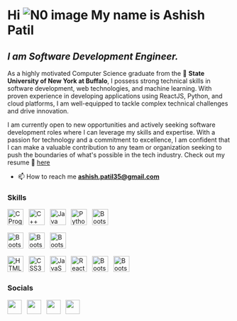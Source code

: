 Hi ![N0 image](https://user-images.githubusercontent.com/18350557/176309783-0785949b-9127-417c-8b55-ab5a4333674e.gif) My name is Ashish Patil
========================================================================================================================================


*I am Software Development Engineer.*
------------------------------------
As a highly motivated Computer Science graduate from the 🏫 **State University of New York at Buffalo**, I possess strong technical skills in software development, web technologies, and machine learning. With proven experience in developing applications using ReactJS, Python, and cloud platforms, I am well-equipped to tackle complex technical challenges and drive innovation. 

I am currently open to new opportunities and actively seeking software development roles where I can leverage my skills and expertise. With a passion for technology and a commitment to excellence, I am confident that I can make a valuable contribution to any team or organization seeking to push the boundaries of what's possible in the tech industry. Check out my resume 📝 [here](https://github.com/ashishp911/ashishp911/files/11500190/Ashish.Patil.Resume.o3.pdf)


- 📫 How to reach me **ashish.patil35@gmail.com**

### Skills

<p align="left">
<a href="https://www.programiz.com/c-programming" target="_blank" rel="noreferrer"><img src="https://user-images.githubusercontent.com/62334020/231622346-50919f57-0c7b-4cc9-af6d-cba2fb0a4f15.png" width="36" height="36" alt="C Programming language" /></a> &nbsp; 
 <a href="https://www.programiz.com/cpp-programming" target="_blank" rel="noreferrer"><img src="https://user-images.githubusercontent.com/62334020/231622370-6adf056c-9734-4392-9cc2-1911a2a60448.png" width="36" height="36" alt="C++" /></a> &nbsp; 
<a href="https://dev.java/" target="_blank" rel="noreferrer"><img src="https://user-images.githubusercontent.com/62334020/231622575-b30ecd8d-4cc5-4c91-8bd6-7033b60e0c54.png" width="36" height="36" alt="Java" /></a> &nbsp; 
<a href="https://www.python.org/" target="_blank" rel="noreferrer"><img src="https://user-images.githubusercontent.com/62334020/231620964-9fc05d92-5c5f-4ad4-98cb-c2d56472b5c0.png" width="36" height="36" alt="Python" /></a> &nbsp;
 <a href="https://go.dev/" target="_blank" rel="noreferrer"><img src="https://github.com/ashishp911/ashishp911/assets/62334020/4b03e5a8-3808-4e5a-8740-957ab9671315" width="36" height="36" alt="Bootstrap" /></a> &nbsp;
 
 <a href="https://www.w3schools.com/sql/" target="_blank" rel="noreferrer"><img src="https://user-images.githubusercontent.com/62334020/231624694-0cb4a55b-f3fb-49e0-8cf6-cae550c97cb7.png" width="36" height="36" alt="Bootstrap" /></a> &nbsp; 
<a href="https://www.mongodb.com/" target="_blank" rel="noreferrer"><img src="https://user-images.githubusercontent.com/62334020/231624191-9e24c4f1-d00c-4e2a-9252-8d194888605d.png" width="36" height="36" alt="Bootstrap" /></a> &nbsp; 
<a href="https://www.postgresql.org/" target="_blank" rel="noreferrer"><img src="https://user-images.githubusercontent.com/62334020/231624192-80776a44-cf24-4362-bdee-d8c0c9213afa.png" width="36" height="36" alt="Bootstrap" /></a> &nbsp; 

 <a href="https://developer.mozilla.org/en-US/docs/Glossary/HTML5" target="_blank" rel="noreferrer"><img src="https://raw.githubusercontent.com/danielcranney/readme-generator/main/public/icons/skills/html5-colored.svg" width="36" height="36" alt="HTML5" /></a> &nbsp;
<a href="https://www.w3.org/TR/CSS/#css" target="_blank" rel="noreferrer"><img src="https://raw.githubusercontent.com/danielcranney/readme-generator/main/public/icons/skills/css3-colored.svg" width="36" height="36" alt="CSS3" /></a> &nbsp;
<a href="https://developer.mozilla.org/en-US/docs/Web/JavaScript" target="_blank" rel="noreferrer"><img src="https://raw.githubusercontent.com/danielcranney/readme-generator/main/public/icons/skills/javascript-colored.svg" width="36" height="36" alt="JavaScript" /></a> &nbsp;
<a href="https://reactjs.org/" target="_blank" rel="noreferrer"><img src="https://raw.githubusercontent.com/danielcranney/readme-generator/main/public/icons/skills/react-colored.svg" width="36" height="36" alt="React" /></a> &nbsp; 
 <a href="https://getbootstrap.com/" target="_blank" rel="noreferrer"><img src="https://raw.githubusercontent.com/danielcranney/readme-generator/main/public/icons/skills/bootstrap-colored.svg" width="36" height="36" alt="Bootstrap" /></a> &nbsp; 
 <a href="[https://getbootstrap.com/](https://nodejs.org/en)" target="_blank" rel="noreferrer"><img src="https://user-images.githubusercontent.com/62334020/231623992-b7039870-5853-4925-99c6-34b15546770b.png" width="36" height="36" alt="Bootstrap" /></a> &nbsp; 


### Socials

<p align="left"> <a href="https://www.linkedin.com/in/ashishpatil911/" target="_blank" rel="noreferrer"><img src="https://raw.githubusercontent.com/danielcranney/readme-generator/main/public/icons/socials/linkedin.svg" width="32" height="32" /></a> &nbsp;
<a href="https://leetcode.com/ashishp911/" target="_blank" rel="noreferrer"><img src="https://user-images.githubusercontent.com/62334020/231625635-0cb5c05d-1f6d-484a-8064-b6d11aaa988a.svg" width="32" height="32" /></a> &nbsp;
<a href="https://instagram.com/https://www.instagram.com/ashish__911/" target="_blank" rel="noreferrer"><img src="https://raw.githubusercontent.com/rahuldkjain/github-profile-readme-generator/master/src/images/icons/Social/instagram.svg"  width="32" height="32" /></a> &nbsp;
<a href="https://twitter.com/Ashishp69604157" target="_blank" rel="noreferrer"><img src="https://play-lh.googleusercontent.com/wIf3HtczQDjHzHuu7vezhqNs0zXAG85F7VmP7nhsTxO3OHegrVXlqIh_DWBYi86FTIGk" width="32" height="32" /></a> &nbsp;
 


